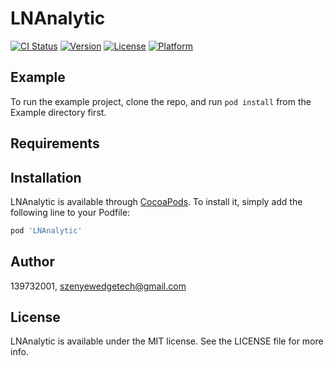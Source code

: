 # LNAnalytic

[![CI Status](https://img.shields.io/travis/139732001/LNAnalytic.svg?style=flat)](https://travis-ci.org/139732001/LNAnalytic)
[![Version](https://img.shields.io/cocoapods/v/LNAnalytic.svg?style=flat)](https://cocoapods.org/pods/LNAnalytic)
[![License](https://img.shields.io/cocoapods/l/LNAnalytic.svg?style=flat)](https://cocoapods.org/pods/LNAnalytic)
[![Platform](https://img.shields.io/cocoapods/p/LNAnalytic.svg?style=flat)](https://cocoapods.org/pods/LNAnalytic)

## Example

To run the example project, clone the repo, and run `pod install` from the Example directory first.

## Requirements

## Installation

LNAnalytic is available through [CocoaPods](https://cocoapods.org). To install
it, simply add the following line to your Podfile:

```ruby
pod 'LNAnalytic'
```

## Author

139732001, szenyewedgetech@gmail.com

## License

LNAnalytic is available under the MIT license. See the LICENSE file for more info.
